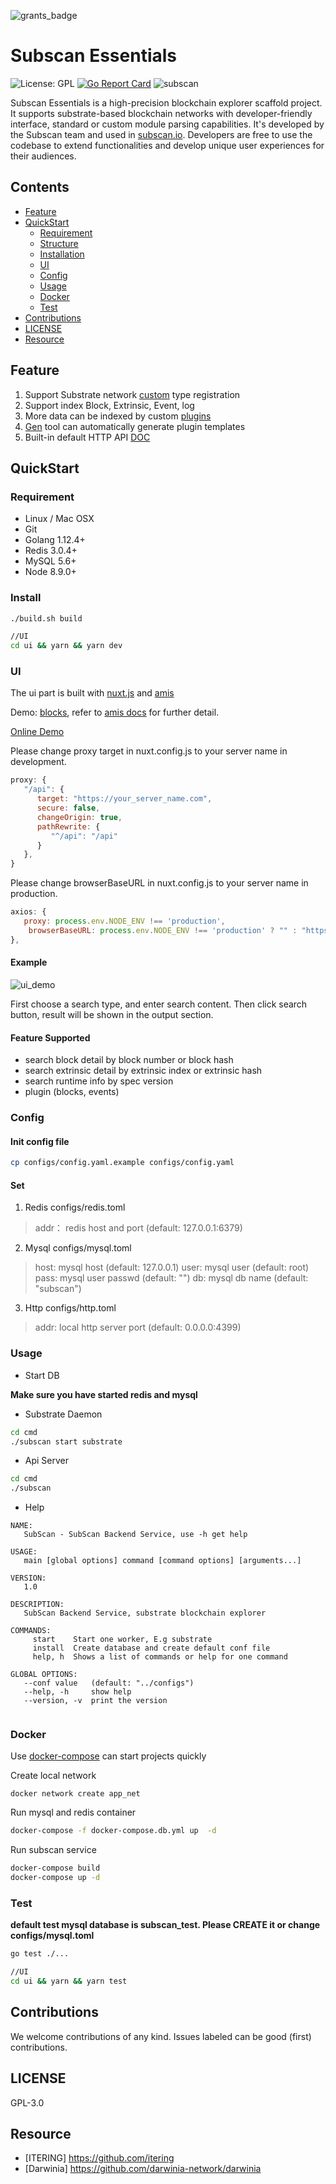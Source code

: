![grants_badge](./grants_badge.png)

# Subscan Essentials

![License: GPL](https://img.shields.io/badge/license-GPL-blue.svg)
[![Go Report Card](https://goreportcard.com/badge/github.com/itering/subscan)](https://goreportcard.com/report/github.com/itering/subscan)
![subscan](https://github.com/itering/subscan/workflows/subscan/badge.svg)

Subscan Essentials is a high-precision blockchain explorer scaffold project. 
It supports substrate-based blockchain networks with developer-friendly interface, standard or custom module parsing capabilities. 
It's developed by the Subscan team and used in [subscan.io](https://www.subscan.io/). 
Developers are free to use the codebase to extend functionalities and develop unique user experiences for their audiences.

## Contents

- [Feature](#Feature)
- [QuickStart](#QuickStart)
  - [Requirement](#Requirement)
  - [Structure](docs/tree.md)
  - [Installation](#Install)
  - [UI](#UI)
  - [Config](#Config)
  - [Usage](#Usage)
  - [Docker](#Docker)
  - [Test](#Test)
- [Contributions](#Contributions)
- [LICENSE](#LICENSE)
- [Resource](#Resource)

## Feature

1. Support Substrate network [custom](/custom_type.md) type registration 
2. Support index Block, Extrinsic, Event, log
3. More data can be indexed by custom [plugins](/plugins)
4. [Gen](https://github.com/itering/subscan-plugin/tree/master/tools) tool can automatically generate plugin templates
5. Built-in default HTTP API [DOC](/docs/index.md)


## QuickStart

### Requirement

* Linux / Mac OSX
* Git
* Golang 1.12.4+
* Redis 3.0.4+
* MySQL 5.6+
* Node 8.9.0+

### Install

```bash
./build.sh build

//UI
cd ui && yarn && yarn dev
```

### UI

The ui part is built with [nuxt.js](https://nuxtjs.org/) and [amis](https://github.com/baidu/amis)

Demo: [blocks](/ui/plugins/blocks.js), refer to [amis docs](https://baidu.gitee.io/amis/docs/index) for further detail.

[Online Demo](https://crab.demo.subscan.io/)

Please change proxy target in nuxt.config.js to your server name in development.

```js
proxy: {
   "/api": {
      target: "https://your_server_name.com",
      secure: false,
      changeOrigin: true,
      pathRewrite: {
         "^/api": "/api"
      }
   },
}
```

Please change browserBaseURL in nuxt.config.js to your server name in production.

```js
axios: {
   proxy: process.env.NODE_ENV !== 'production',
    browserBaseURL: process.env.NODE_ENV !== 'production' ? "" : "https://your_server_name.com"
},
```

#### Example

![ui_demo](./ui_demo.png)

First choose a search type, and enter search content.
Then click search button, result will be shown in the output section.

#### Feature Supported

- search block detail by block number or block hash
- search extrinsic detail by extrinsic index or extrinsic hash
- search runtime info by spec version
- plugin (blocks, events)


### Config

#### Init config file 

```bash
cp configs/config.yaml.example configs/config.yaml
```

#### Set

1. Redis  configs/redis.toml

> addr： redis host and port (default: 127.0.0.1:6379)

2. Mysql  configs/mysql.toml

> host: mysql host (default: 127.0.0.1)
> user: mysql user (default: root)
> pass: mysql user passwd (default: "")
> db:   mysql db name (default: "subscan")

3. Http   configs/http.toml

> addr: local http server port (default: 0.0.0.0:4399)


### Usage

- Start DB

**Make sure you have started redis and mysql**

- Substrate Daemon
```bash
cd cmd
./subscan start substrate
```

- Api Server
```bash
cd cmd
./subscan
```

- Help 

```
NAME:
   SubScan - SubScan Backend Service, use -h get help

USAGE:
   main [global options] command [command options] [arguments...]

VERSION:
   1.0

DESCRIPTION:
   SubScan Backend Service, substrate blockchain explorer

COMMANDS:
     start    Start one worker, E.g substrate
     install  Create database and create default conf file
     help, h  Shows a list of commands or help for one command

GLOBAL OPTIONS:
   --conf value   (default: "../configs")
   --help, -h     show help
   --version, -v  print the version


```

### Docker

Use [docker-compose](https://docs.docker.com/compose/) can start projects quickly 

Create local network

```
docker network create app_net
```

Run mysql and redis container

```bash
docker-compose -f docker-compose.db.yml up  -d
```

Run subscan service

```bash
docker-compose build
docker-compose up -d
```

### Test


**default test mysql database is subscan_test. Please CREATE it or change configs/mysql.toml**

```bash
go test ./...

//UI
cd ui && yarn && yarn test
```


## Contributions

We welcome contributions of any kind. Issues labeled can be good (first) contributions.

## LICENSE

GPL-3.0


## Resource
 
- [ITERING] https://github.com/itering
- [Darwinia] https://github.com/darwinia-network/darwinia
